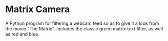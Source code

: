 # Matrix Camera
 A Python program for filtering a webcam feed so as to give it a look from the movie "The Matrix".
 Includes the classic green matrix text filter, as well as red and blue.
 
